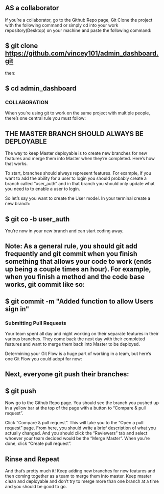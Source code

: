 ## AS a collaborator
If you’re a collaborator, go to the Github Repo page, Git Clone the project with the following command or simply cd into your work repository(Desktop) on your machine and paste the following command:
## $ git clone https://github.com/vincey101/admin_dashboard.git

then:
## $ cd admin_dashboard

### COLLABORATION
When you’re using git to work on the same project with multiple people, there’s one central rule you must follow:
## THE MASTER BRANCH SHOULD ALWAYS BE DEPLOYABLE
The way to keep Master deployable is to create new branches for new features and merge them into Master when they’re completed. Here’s how that works.

To start, branches should always represent features. For example, if you want to add the ability for a user to login you should probably create a branch called “user_auth” and in that branch you should only update what you need to to enable a user to login.

So let’s say you want to create the User model. In your terminal create a new branch:
## $ git co -b user_auth

You’re now in your new branch and can start coding away.

## Note: As a general rule, you should git add frequently and git commit when you finish something that allows your code to work (ends up being a couple times an hour). For example, when you finish a method and the code base works, git commit like so:
 ## $ git commit -m "Added function to allow Users sign in"

### Submitting Pull Requests

Your team spent all day and night working on their separate features in their various branches. They come back the next day with their completed features and want to merge them back into Master to be deployed.

Determining your Git Flow is a huge part of working in a team, but here’s one Git Flow you could adopt for now:

## Next, everyone git push their branches:
## $ git push

Now go to the Github Repo page. You should see the branch you pushed up in a yellow bar at the top of the page with a button to “Compare & pull request”.

Click “Compare & pull request”. 
This will take you to the “Open a pull request” page. From here, you should write a brief description of what you actually changed. And you should click the “Reviewers” tab and select whoever your team decided would be the “Merge Master”. When you’re done, click “Create pull request”.

## Rinse and Repeat
And that’s pretty much it! Keep adding new branches for new features and then coming together as a team to merge them into master. Keep master clean and deployable and don’t try to merge more than one branch at a time and you should be good to go.